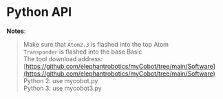 # Python API

**Notes**:

<!-- This is the mycobot Python API package designed by Zhang Lijun([lijun.zhang@elephantrobotics.com]()) -->
> Make sure that `Atom2.3` is flashed into the top Atom <br>
> `Transponder` is flashed into the base Basic <br>
> The tool download address: [https://github.com/elephantrobotics/myCobot/tree/main/Software](https://github.com/elephantrobotics/myCobot/tree/main/Software)<br>
> Python 2: use mycobot.py <br>
> Python 3: use mycobot3.py 
